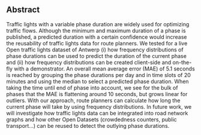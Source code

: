 ## Abstract
Traffic lights with a variable phase duration are widely used for optimizing traffic flows. Although the minimum and maximum duration of a phase is published, a predicted duration with a certain confidence would increase the reusability of traffic lights data for route planners.
We tested for a live Open traffic lights dataset of Antwerp (i) how frequency distributions of phase durations can be used to predict the duration of the current phase and (ii) how frequency distributions can be created client-side and on-the-fly with a demonstrator.
An overall mean average error (MAE) of 5.1 seconds is reached by grouping the phase durations per day and in time slots of 20 minutes and using the median to select a predicted phase duration. When taking the time until end of phase into account, we see for the bulk of phases that the MAE is flattening around 10 seconds, but grows linear for outliers. 
With our approach, route planners can calculate how long the current phase will take by using frequency distributions. In future work, we will investigate how traffic lights data can be integrated into road network graphs and how other Open Datasets (crowdedness counters, public transport...) can be reused to detect the outlying phase durations.